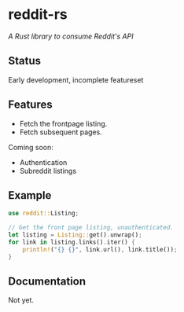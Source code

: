 # reddit-rs

*A Rust library to consume Reddit's API*

## Status

Early development, incomplete featureset

## Features

* Fetch the frontpage listing.
* Fetch subsequent pages.

Coming soon:

* Authentication
* Subreddit listings

## Example

```rust
use reddit::Listing;

// Get the front page listing, unauthenticated.
let listing = Listing::get().unwrap();
for link in listing.links().iter() {
    println!("{} {}", link.url(), link.title());
}
```

## Documentation

Not yet.

